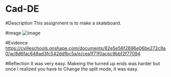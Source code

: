 # Cad-DE

#Description
This assignment is to make a skateboard.

#image
![image](https://user-images.githubusercontent.com/71349802/138512934-0edec5d8-7f95-4243-90ae-1e2dc4f44239.png)

#Evidence
https://cvilleschools.onshape.com/documents/82e5e56f2896e06be272c9a0/w/8d6fac648ad3fc542ddfbc5a/e/cea1f71f0acec9bbf2f77094

#Reflection
It was very easy. Makeing the turned up ends was harder but once I realized you have to Change the split mode, it was easy.
